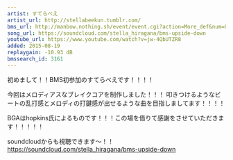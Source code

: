 ```yaml
---
artist: すてらべえ
artist_url: http://stellabeekun.tumblr.com/
bms_url: http://manbow.nothing.sh/event/event.cgi?action=More_def&num=8&event=101
song_url: https://soundcloud.com/stella_hiragana/bms-upside-down
youtube_url: https://www.youtube.com/watch?v=jw-4QbUTZR8
added: 2015-08-19
replaygain: -10.93 dB
bmssearch_id: 3161
---
```


初めまして！！BMS初参加のすてらべえです！！！！

今回はメロディアスなブレイクコアを制作しました！！！
叩きつけるようなビートの乱打感とメロディの打鍵感が出せるような曲を目指しましてます！！！！

BGAはhopkins氏によるものです！！！この場を借りて感謝をさせていただきます！！！！！

soundcloudからも視聴できます～！！
https://soundcloud.com/stella_hiragana/bms-upside-down
